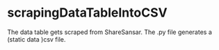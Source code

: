 # scrapingDataTableIntoCSV

The  data table gets scraped from ShareSansar. The .py file generates a (static data )csv file. 
